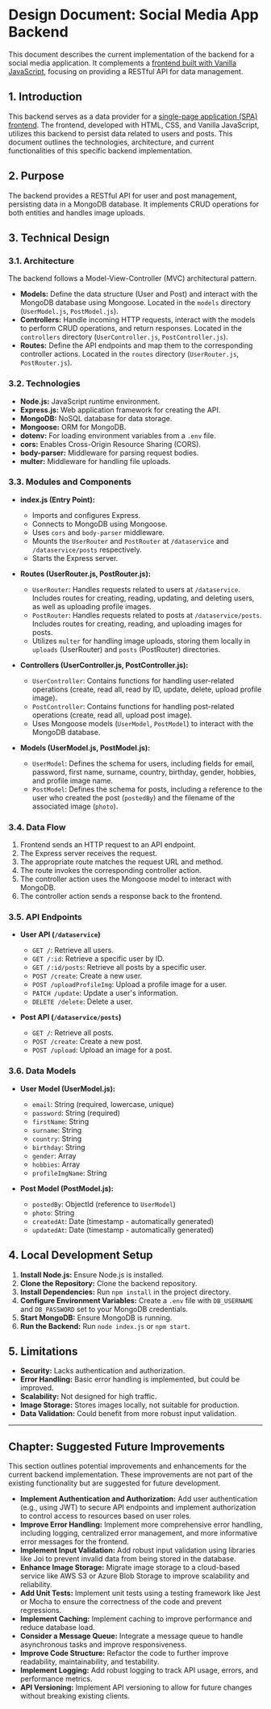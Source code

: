 # Design Document: Social Media App Backend

This document describes the current implementation of the backend for a social media application. It complements a [frontend built with Vanilla JavaScript](https://github.com/Lvlad27/spa-frontend), focusing on providing a RESTful API for data management.

## 1. Introduction

This backend serves as a data provider for a [single-page application (SPA) frontend](https://github.com/Lvlad27/spa-frontend). The frontend, developed with HTML, CSS, and Vanilla JavaScript, utilizes this backend to persist data related to users and posts. This document outlines the technologies, architecture, and current functionalities of this specific backend implementation.

## 2. Purpose

The backend provides a RESTful API for user and post management, persisting data in a MongoDB database. It implements CRUD operations for both entities and handles image uploads.

## 3. Technical Design

### 3.1. Architecture

The backend follows a Model-View-Controller (MVC) architectural pattern.

*   **Models:** Define the data structure (User and Post) and interact with the MongoDB database using Mongoose. Located in the `models` directory (`UserModel.js`, `PostModel.js`).
*   **Controllers:** Handle incoming HTTP requests, interact with the models to perform CRUD operations, and return responses. Located in the `controllers` directory (`UserController.js`, `PostController.js`).
*   **Routes:** Define the API endpoints and map them to the corresponding controller actions. Located in the `routes` directory (`UserRouter.js`, `PostRouter.js`).

### 3.2. Technologies

*   **Node.js:** JavaScript runtime environment.
*   **Express.js:** Web application framework for creating the API.
*   **MongoDB:** NoSQL database for data storage.
*   **Mongoose:** ORM for MongoDB.
*   **dotenv:** For loading environment variables from a `.env` file.
*   **cors:** Enables Cross-Origin Resource Sharing (CORS).
*   **body-parser:** Middleware for parsing request bodies.
*   **multer:** Middleware for handling file uploads.

### 3.3. Modules and Components

*   **index.js (Entry Point):**
    *   Imports and configures Express.
    *   Connects to MongoDB using Mongoose.
    *   Uses `cors` and `body-parser` middleware.
    *   Mounts the `UserRouter` and `PostRouter` at `/dataservice` and `/dataservice/posts` respectively.
    *   Starts the Express server.

*   **Routes (UserRouter.js, PostRouter.js):**
    *   `UserRouter`: Handles requests related to users at `/dataservice`. Includes routes for creating, reading, updating, and deleting users, as well as uploading profile images.
    *   `PostRouter`: Handles requests related to posts at `/dataservice/posts`. Includes routes for creating, reading, and uploading images for posts.
    *   Utilizes `multer` for handling image uploads, storing them locally in `uploads` (UserRouter) and `posts` (PostRouter) directories.

*   **Controllers (UserController.js, PostController.js):**
    *   `UserController`: Contains functions for handling user-related operations (create, read all, read by ID, update, delete, upload profile image).
    *   `PostController`: Contains functions for handling post-related operations (create, read all, upload post image).
    *   Uses Mongoose models (`UserModel`, `PostModel`) to interact with the MongoDB database.

*   **Models (UserModel.js, PostModel.js):**
    *   `UserModel`: Defines the schema for users, including fields for email, password, first name, surname, country, birthday, gender, hobbies, and profile image name.
    *   `PostModel`: Defines the schema for posts, including a reference to the user who created the post (`postedBy`) and the filename of the associated image (`photo`).

### 3.4. Data Flow

1.  Frontend sends an HTTP request to an API endpoint.
2.  The Express server receives the request.
3.  The appropriate route matches the request URL and method.
4.  The route invokes the corresponding controller action.
5.  The controller action uses the Mongoose model to interact with MongoDB.
6.  The controller action sends a response back to the frontend.

### 3.5. API Endpoints

*   **User API (`/dataservice`)**
    *   `GET /`: Retrieve all users.
    *   `GET /:id`: Retrieve a specific user by ID.
    *   `GET /:id/posts`: Retrieve all posts by a specific user.
    *   `POST /create`: Create a new user.
    *   `POST /uploadProfileImg`: Upload a profile image for a user.
    *   `PATCH /update`: Update a user's information.
    *   `DELETE /delete`: Delete a user.

*   **Post API (`/dataservice/posts`)**
    *   `GET /`: Retrieve all posts.
    *   `POST /create`: Create a new post.
    *   `POST /upload`: Upload an image for a post.

### 3.6. Data Models

*   **User Model (UserModel.js):**
    *   `email`: String (required, lowercase, unique)
    *   `password`: String (required)
    *   `firstName`: String
    *   `surname`: String
    *   `country`: String
    *   `birthday`: String
    *   `gender`: Array
    *   `hobbies`: Array
    *   `profileImgName`: String

*   **Post Model (PostModel.js):**
    *   `postedBy`: ObjectId (reference to `UserModel`)
    *   `photo`: String
    *   `createdAt`: Date (timestamp - automatically generated)
    *   `updatedAt`: Date (timestamp - automatically generated)

## 4. Local Development Setup

1.  **Install Node.js:** Ensure Node.js is installed.
2.  **Clone the Repository:** Clone the backend repository.
3.  **Install Dependencies:** Run `npm install` in the project directory.
4.  **Configure Environment Variables:** Create a `.env` file with `DB_USERNAME` and `DB_PASSWORD` set to your MongoDB credentials.
5.  **Start MongoDB:** Ensure MongoDB is running.
6.  **Run the Backend:** Run `node index.js` or `npm start`.

## 5. Limitations

*   **Security:** Lacks authentication and authorization.
*   **Error Handling:** Basic error handling is implemented, but could be improved.
*   **Scalability:** Not designed for high traffic.
*   **Image Storage:** Stores images locally, not suitable for production.
*   **Data Validation:** Could benefit from more robust input validation.

---

## Chapter: Suggested Future Improvements

This section outlines potential improvements and enhancements for the current backend implementation. These improvements are not part of the existing functionality but are suggested for future development.

*   **Implement Authentication and Authorization:** Add user authentication (e.g., using JWT) to secure API endpoints and implement authorization to control access to resources based on user roles.
*   **Improve Error Handling:** Implement more comprehensive error handling, including logging, centralized error management, and more informative error messages for the frontend.
*   **Implement Input Validation:** Add robust input validation using libraries like Joi to prevent invalid data from being stored in the database.
*   **Enhance Image Storage:** Migrate image storage to a cloud-based service like AWS S3 or Azure Blob Storage to improve scalability and reliability.
*   **Add Unit Tests:** Implement unit tests using a testing framework like Jest or Mocha to ensure the correctness of the code and prevent regressions.
*   **Implement Caching:** Implement caching to improve performance and reduce database load.
*   **Consider a Message Queue:** Integrate a message queue to handle asynchronous tasks and improve responsiveness.
*   **Improve Code Structure:** Refactor the code to further improve readability, maintainability, and testability.
*   **Implement Logging:** Add robust logging to track API usage, errors, and performance metrics.
*   **API Versioning:** Implement API versioning to allow for future changes without breaking existing clients.
